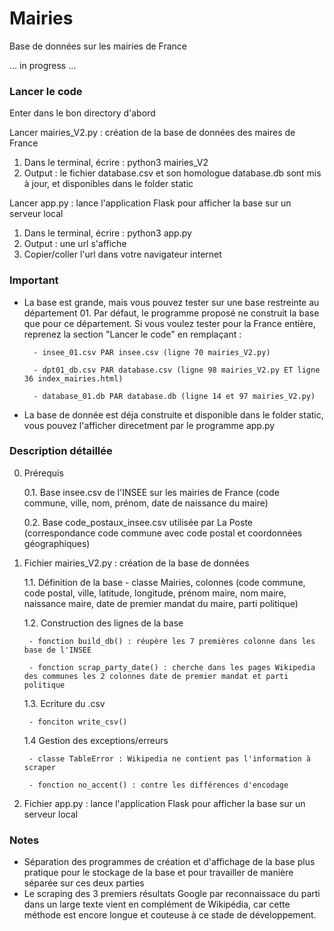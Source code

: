 # Mairies
Base de données sur les mairies de France

... in progress ...

### Lancer le code 

Enter dans le bon directory d'abord

Lancer mairies_V2.py : création de la base de données des maires de France
1. Dans le terminal, écrire : python3 mairies_V2
2. Output : le fichier database.csv et son homologue database.db sont mis à jour, et disponibles dans le folder static 

Lancer app.py : lance l'application Flask pour afficher la base sur un serveur local
1. Dans le terminal, écrire : python3 app.py
2. Output : une url s'affiche
3. Copier/coller l'url dans votre navigateur internet

### Important
- La base est grande, mais vous pouvez tester sur une base restreinte au département 01. Par défaut, le programme proposé ne construit la base que pour ce département. Si vous voulez tester pour la France entière, reprenez la section "Lancer le code" en remplaçant :

		- insee_01.csv PAR insee.csv (ligne 70 mairies_V2.py)

		- dpt01_db.csv PAR database.csv (ligne 98 mairies_V2.py ET ligne 36 index_mairies.html)

		- database_01.db PAR database.db (ligne 14 et 97 mairies_V2.py)

- La base de donnée est déja construite et disponible dans le folder static, vous pouvez l'afficher direcetment par le programme app.py 

### Description détaillée

0. Prérequis

	0.1. Base insee.csv de l'INSEE sur les mairies de France (code commune, ville, nom, prénom, date de naissance du maire) 

	0.2. Base code_postaux_insee.csv utilisée par La Poste (correspondance code commune avec code postal et coordonnées géographiques)

1. Fichier mairies_V2.py : création de la base de données 

	1.1. Définition de la base
		- classe Mairies, colonnes (code commune, code postal, ville, latitude, longitude, prénom maire, nom maire, naissance maire, date de premier mandat du maire, parti politique)

	1.2. Construction des lignes de la base

		- fonction build_db() : réupère les 7 premières colonne dans les base de l'INSEE

		- fonction scrap_party_date() : cherche dans les pages Wikipedia des communes les 2 colonnes date de premier mandat et parti politique

	1.3. Ecriture du .csv 

		- fonciton write_csv()

	1.4 Gestion des exceptions/erreurs

		- classe TableError : Wikipedia ne contient pas l'information à scraper

		- fonction no_accent() : contre les différences d'encodage


2. Fichier app.py : lance l'application Flask pour afficher la base sur un serveur local



### Notes
- Séparation des programmes de création et d'affichage de la base plus pratique pour le stockage de la base et pour travailler de manière séparée sur ces deux parties 
- Le scraping des 3 premiers résultats Google par reconnaissace du parti dans un large texte vient en complément de Wikipédia, car cette méthode est encore longue et couteuse à ce stade de développement.
